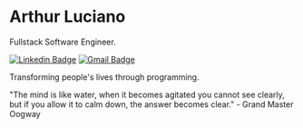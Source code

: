 # Arthur Luciano

Fullstack Software Engineer.

[![Linkedin Badge](https://img.shields.io/badge/-Arthur%20Luciano-00875f?style=flat-square&logo=Linkedin&logoColor=white&link=https://www.linkedin.com/in/arthuroluciano/)](https://www.linkedin.com/in/arthuroluciano/) 
[![Gmail Badge](https://img.shields.io/badge/-arthurluciano7@gmail.com-00875f?style=flat-square&logo=Gmail&logoColor=white&link=mailto:arthurluciano7@gmail.com)](mailto:arthurluciano7@gmail.com)

Transforming people's lives through programming.

"The mind is like water, when it becomes agitated you cannot see clearly, but if you allow it to calm down, the answer becomes clear." - Grand Master Oogway
